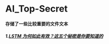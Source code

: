 # AI_Top-Secret
#### 存储了一些比较重要的文件文本
##### 1.[LSTM 为何如此有效？这五个秘密是你要知道的](https://mp.weixin.qq.com/s/tgJOIa1DwSfgtrOR2y6OWg)

